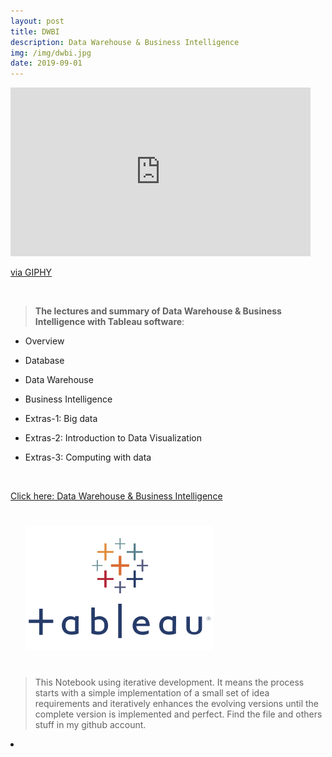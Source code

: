 ```yaml
---
layout: post
title: DWBI
description: Data Warehouse & Business Intelligence
img: /img/dwbi.jpg
date: 2019-09-01
---
```


<iframe src="https://giphy.com/embed/xTiTnxpQ3ghPiB2Hp6" width="480" height="270" frameBorder="0" class="giphy-embed" allowFullScreen></iframe><p><a href="https://giphy.com/gifs/animation-animated-gif-xTiTnxpQ3ghPiB2Hp6">via GIPHY</a></p>
<Br>

> **The lectures and summary of Data Warehouse & Business Intelligence with Tableau software**:


* Overview

* Database

* Data Warehouse

* Business Intelligence

* Extras-1: Big data

* Extras-2: Introduction to Data Visualization

* Extras-3: Computing with data

<Br>
  
<a href="https://itsmecevi.github.io/dwbi">Click here: Data Warehouse & Business Intelligence</a>
<Br>
  
<img class="col one right" src="/img/tableau1.png" style="padding:25px">

<Br>

> This Notebook using iterative development. It means the process starts with a simple implementation of a small set of idea requirements and iteratively enhances the evolving versions until the complete version is implemented and perfect.
> Find the file and others stuff in my github account.


<li>
<a id="icon" href="https://github.com/itsmecevi" target="_blank"><i class="fa fa-github fa-fw fa-2x"></i></a>
</li>
